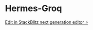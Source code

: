 # Hermes-Groq

[Edit in StackBlitz next generation editor ⚡️](https://stackblitz.com/~/github.com/jidun67/Hermes-Groq)